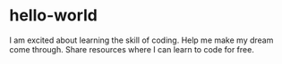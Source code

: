 # hello-world
I am excited about learning the skill of coding. Help me make my dream come through. Share resources where I can learn to code for free.
